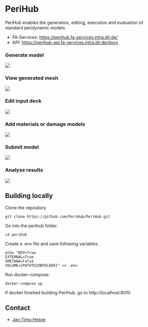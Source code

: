 # PeriHub
PeriHub enables the generation, editing, execution and evaluation of standard peridynamic models

- FA-Services: https://perihub.fa-services.intra.dlr.de/
- API: https://perihub-api.fa-services.intra.dlr.de/docs

### Generate model
![](http://localhost:6020/assets/gif/generateModel.gif)
### View generated mesh
![](http://localhost:6020/assets/gif/viewMesh.gif)
### Edit input deck
![](http://localhost:6020/assets/gif/editInputDeck.gif)
### Add materials or damage models
![](http://localhost:6020/assets/gif/addMaterialDamage.gif)
### Submit model
![](http://localhost:6020/assets/gif/runModel.gif)
### Analyse results
![](http://localhost:6020/assets/gif/analyseResults.gif)


## Building locally
Clone the repository
```
git clone https://github.com/PeriHub/PeriHub.git
```
Go into the perihub folder.
```
cd perihub
```
Create a .env file and save following variables.
```
echo "DEV=True
EXTERNAL=True
SMETANA=False
VOLUME={PATHTOJOBFOLDER}" >> .env
```
Run docker-compose.
```
docker-compose up
```
If docker finished building PeriHub, go to http://localhost:6010
## Contact
* [Jan-Timo Hesse](mailto:Jan-Timo.Hesse@dlr.de)
